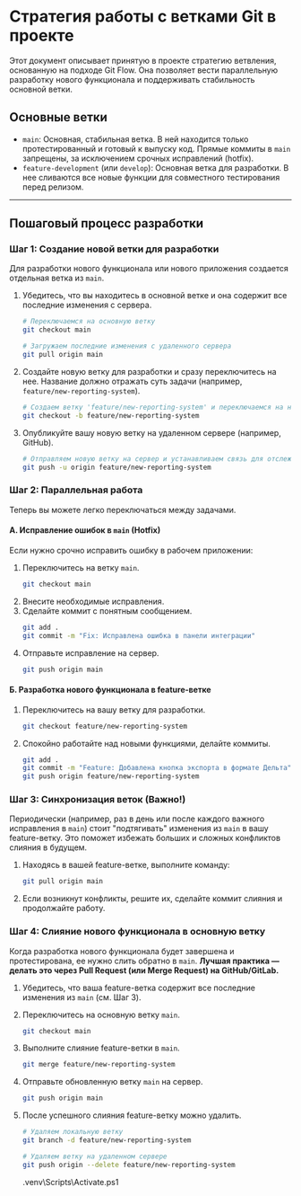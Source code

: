 # Стратегия работы с ветками Git в проекте

Этот документ описывает принятую в проекте стратегию ветвления, основанную на подходе Git Flow. Она позволяет вести параллельную разработку нового функционала и поддерживать стабильность основной ветки.

## Основные ветки

*   `main`: Основная, стабильная ветка. В ней находится только протестированный и готовый к выпуску код. Прямые коммиты в `main` запрещены, за исключением срочных исправлений (hotfix).
*   `feature-development` (или `develop`): Основная ветка для разработки. В нее сливаются все новые функции для совместного тестирования перед релизом.

---

## Пошаговый процесс разработки

### Шаг 1: Создание новой ветки для разработки

Для разработки нового функционала или нового приложения создается отдельная ветка из `main`.

1.  Убедитесь, что вы находитесь в основной ветке и она содержит все последние изменения с сервера.

    ```bash
    # Переключаемся на основную ветку
    git checkout main
    
    # Загружаем последние изменения с удаленного сервера
    git pull origin main
    ```

2.  Создайте новую ветку для разработки и сразу переключитесь на нее. Название должно отражать суть задачи (например, `feature/new-reporting-system`).

    ```bash
    # Создаем ветку 'feature/new-reporting-system' и переключаемся на нее
    git checkout -b feature/new-reporting-system
    ```

3.  Опубликуйте вашу новую ветку на удаленном сервере (например, GitHub).

    ```bash
    # Отправляем новую ветку на сервер и устанавливаем связь для отслеживания
    git push -u origin feature/new-reporting-system
    ```

### Шаг 2: Параллельная работа

Теперь вы можете легко переключаться между задачами.

#### А. Исправление ошибок в `main` (Hotfix)

Если нужно срочно исправить ошибку в рабочем приложении:

1.  Переключитесь на ветку `main`.
    ```bash
    git checkout main
    ```
2.  Внесите необходимые исправления.
3.  Сделайте коммит с понятным сообщением.
    ```bash
    git add .
    git commit -m "Fix: Исправлена ошибка в панели интеграции"
    ```
4.  Отправьте исправление на сервер.
    ```bash
    git push origin main
    ```

#### Б. Разработка нового функционала в feature-ветке

1.  Переключитесь на вашу ветку для разработки.
    ```bash
    git checkout feature/new-reporting-system
    ```
2.  Спокойно работайте над новыми функциями, делайте коммиты.
    ```bash
    git add .
    git commit -m "Feature: Добавлена кнопка экспорта в формате Дельта"
    git push origin feature/new-reporting-system
    ```

### Шаг 3: Синхронизация веток (Важно!)

Периодически (например, раз в день или после каждого важного исправления в `main`) стоит "подтягивать" изменения из `main` в вашу feature-ветку. Это поможет избежать больших и сложных конфликтов слияния в будущем.

1.  Находясь в вашей feature-ветке, выполните команду:
    ```bash
    git pull origin main
    ```
2.  Если возникнут конфликты, решите их, сделайте коммит слияния и продолжайте работу.

### Шаг 4: Слияние нового функционала в основную ветку

Когда разработка нового функционала будет завершена и протестирована, ее нужно слить обратно в `main`. **Лучшая практика — делать это через Pull Request (или Merge Request) на GitHub/GitLab.**

1.  Убедитесь, что ваша feature-ветка содержит все последние изменения из `main` (см. Шаг 3).

2.  Переключитесь на основную ветку `main`.
    ```bash
    git checkout main
    ```

3.  Выполните слияние feature-ветки в `main`.
    ```bash
    git merge feature/new-reporting-system
    ```

4.  Отправьте обновленную ветку `main` на сервер.
    ```bash
    git push origin main
    ```

5.  После успешного слияния feature-ветку можно удалить.
    ```bash
    # Удаляем локальную ветку
    git branch -d feature/new-reporting-system
    
    # Удаляем ветку на удаленном сервере
    git push origin --delete feature/new-reporting-system
    ```

    .venv\Scripts\Activate.ps1